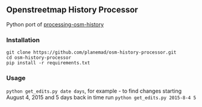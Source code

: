 ## Openstreetmap History Processor
Python port of [processing-osm-history](https://github.com/Rub21/processing-osm-history/)

### Installation

```
git clone https://github.com/planemad/osm-history-processor.git
cd osm-history-processor
pip install -r requirements.txt
```

### Usage
`python get_edits.py date days`, for example - to find changes starting August 4, 2015 and 5 days back in time run `python get_edits.py 2015-8-4 5`
